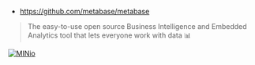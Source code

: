 * https://github.com/metabase/metabase

>  The easy-to-use open source Business Intelligence and Embedded Analytics tool that lets everyone work with data 📊 


[![MINio](https://img.youtube.com/vi/eCplQYrvabk/0.jpg)](https://www.youtube.com/watch?v=eCplQYrvabk)